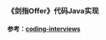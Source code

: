 ### 《剑指Offer》代码Java实现
#### 参考：[coding-interviews](https://github.com/Wang-Jun-Chao/coding-interviews)